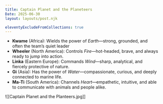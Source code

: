 ```yaml
---
title: Captain Planet and the Planeteers
Date: 2025-06-30
layout: layouts/post.njk

eleventyExcludeFromCollections: true
---
```



- **Kwame** (Africa): Wields the power of _Earth_—strong, grounded, and often the team’s quiet leader
- **Wheeler** (North America): Controls _Fire_—hot-headed, brave, and always ready to jump into action.
- **Linka** (Eastern Europe): Commands _Wind_—sharp, analytical, and fiercely protective of nature.
- **Gi** (Asia): Has the power of _Water_—compassionate, curious, and deeply connected to marine life.
- **Ma-Ti** (South America): Channels _Heart_—empathetic, intuitive, and able to communicate with animals and people alike.

![[Captain Planet and the Planteers.jpg]]